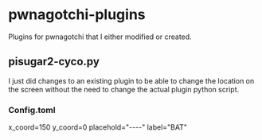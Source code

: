 # pwnagotchi-plugins
Plugins for pwnagotchi that I either modified or created.

## pisugar2-cyco.py
I just did changes to an existing plugin to be able to change the location on the screen without the need to change the actual plugin python script.

### Config.toml
x_coord=150
y_coord=0
placehold="----"
label="BAT"

